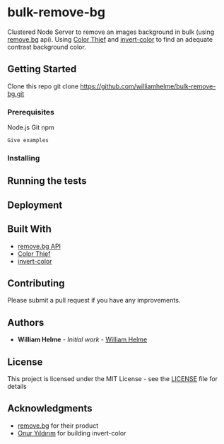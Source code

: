 # bulk-remove-bg

Clustered Node Server to remove an images background in bulk (using [remove.bg](https://remove.bg/) api).
Using [Color Thief](https://github.com/lokesh/color-thief) and [invert-color](https://github.com/onury/invert-color) to find an adequate contrast background color.

## Getting Started

Clone this repo git clone https://github.com/williamhelme/bulk-remove-bg.git

### Prerequisites

Node.js
Git
npm

```
Give examples
```

### Installing

## Running the tests

## Deployment


## Built With

* [remove.bg API](https://remove.bg/api)
* [Color Thief](https://github.com/lokesh/color-thief)
* [invert-color](https://github.com/onury/invert-color)

## Contributing

Please submit a pull request if you have any improvements.

## Authors

* **William Helme** - *Initial work* - [William Helme](https://github.com/williamhelme)


## License

This project is licensed under the MIT License - see the [LICENSE](LICENSE) file for details

## Acknowledgments

* [remove.bg](https://remove.bg/) for their product
* [Onur Yıldırım](https://github.com/onury) for building invert-color
